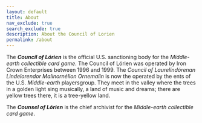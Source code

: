 ```yaml
---
layout: default
title: About
nav_exclude: true
search_exclude: true
description: About the Council of Lorien 
permalink: /about
---
```


The ***Council of Lórien*** is the official U.S. sanctioning body for the _Middle-earth collectible card game_. The Council of Lórien was operated by Iron Crown Enterprises between 1996 and 1999. The _Council of Laurelindórenan Lindelorendor Malinornélion Ornemalin_ is now the operated by the ents of the U.S. _Middle-earth_ playersgroup. They meet in the valley where the trees in a golden light sing musically, a land of music and dreams; there are yellow trees there, it is a tree-yellow land.

The ***Counsel of Lórien*** is the chief archivist for the _Middle-earth collectible card game_.
